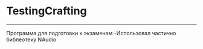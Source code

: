 # TestingCrafting
----
Программа для подготовки к экзаменам
 -Использовал частично библеотеку NAudio
